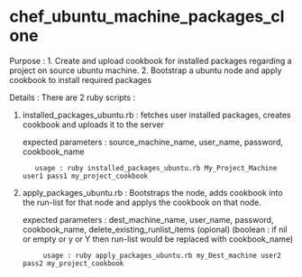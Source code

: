 chef_ubuntu_machine_packages_clone
==================================

Purpose : 1. Create and upload cookbook for installed packages regarding a project on source ubuntu machine. 
          2. Bootstrap a ubuntu node and apply cookbook to install required packages

Details : There are 2 ruby scripts : 
          
1. installed_packages_ubuntu.rb : fetches user installed packages, creates cookbook and uploads it to the server
             
   expected parameters : source_machine_name, 
                         user_name, 
                         password, 
                         cookbook_name
                                     
          usage : ruby installed_packages_ubuntu.rb My_Project_Machine user1 pass1 my_project_cookbook
            
2. apply_packages_ubuntu.rb : Bootstraps the node, adds cookbook into the run-list for that node and applys the cookbook on that node.
             
   expected parameters : dest_machine_name, 
                         user_name, 
                         password, 
                         cookbook_name, 
                         delete_existing_runlist_items (opional) (boolean : if nil or empty or y or Y then run-list would be replaced with cookbook_name)
            
            usage : ruby apply_packages_ubuntu.rb my_Dest_machine user2 pass2 my_project_cookbook
